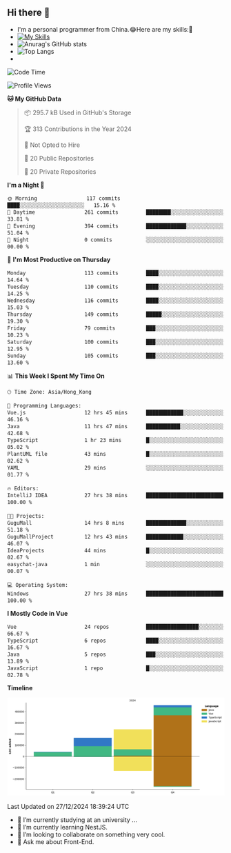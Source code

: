 ## Hi there 👋
- I'm a personal programmer from China.😂Here are my skills:🤔
- [![My Skills](https://skillicons.dev/icons?i=js,html,css,vue,typescript,java,golang)](https://skillicons.dev)
- ![Anurag's GitHub stats](https://github-readme-stats.vercel.app/api?username=FluffyChi-Xing&count_private=true&show_icons=true&theme=radical)
- ![Top Langs](https://github-readme-stats.vercel.app/api/top-langs/?username=FluffyChi-Xing)
- <!--START_SECTION:waka-->
![Code Time](http://img.shields.io/badge/Code%20Time-974%20hrs%2029%20mins-blue)

![Profile Views](http://img.shields.io/badge/Profile%20Views-0-blue)

**🐱 My GitHub Data** 

> 📦 295.7 kB Used in GitHub's Storage 
 > 
> 🏆 313 Contributions in the Year 2024
 > 
> 🚫 Not Opted to Hire
 > 
> 📜 20 Public Repositories 
 > 
> 🔑 20 Private Repositories 
 > 
**I'm a Night 🦉** 

```text
🌞 Morning                117 commits         ████░░░░░░░░░░░░░░░░░░░░░   15.16 % 
🌆 Daytime                261 commits         ████████░░░░░░░░░░░░░░░░░   33.81 % 
🌃 Evening                394 commits         █████████████░░░░░░░░░░░░   51.04 % 
🌙 Night                  0 commits           ░░░░░░░░░░░░░░░░░░░░░░░░░   00.00 % 
```
📅 **I'm Most Productive on Thursday** 

```text
Monday                   113 commits         ████░░░░░░░░░░░░░░░░░░░░░   14.64 % 
Tuesday                  110 commits         ████░░░░░░░░░░░░░░░░░░░░░   14.25 % 
Wednesday                116 commits         ████░░░░░░░░░░░░░░░░░░░░░   15.03 % 
Thursday                 149 commits         █████░░░░░░░░░░░░░░░░░░░░   19.30 % 
Friday                   79 commits          ███░░░░░░░░░░░░░░░░░░░░░░   10.23 % 
Saturday                 100 commits         ███░░░░░░░░░░░░░░░░░░░░░░   12.95 % 
Sunday                   105 commits         ███░░░░░░░░░░░░░░░░░░░░░░   13.60 % 
```


📊 **This Week I Spent My Time On** 

```text
🕑︎ Time Zone: Asia/Hong_Kong

💬 Programming Languages: 
Vue.js                   12 hrs 45 mins      ████████████░░░░░░░░░░░░░   46.16 % 
Java                     11 hrs 47 mins      ███████████░░░░░░░░░░░░░░   42.68 % 
TypeScript               1 hr 23 mins        █░░░░░░░░░░░░░░░░░░░░░░░░   05.02 % 
PlantUML file            43 mins             █░░░░░░░░░░░░░░░░░░░░░░░░   02.62 % 
YAML                     29 mins             ░░░░░░░░░░░░░░░░░░░░░░░░░   01.77 % 

🔥 Editors: 
IntelliJ IDEA            27 hrs 38 mins      █████████████████████████   100.00 % 

🐱‍💻 Projects: 
GuguMall                 14 hrs 8 mins       █████████████░░░░░░░░░░░░   51.18 % 
GuguMallProject          12 hrs 43 mins      ████████████░░░░░░░░░░░░░   46.07 % 
IdeaProjects             44 mins             █░░░░░░░░░░░░░░░░░░░░░░░░   02.67 % 
easychat-java            1 min               ░░░░░░░░░░░░░░░░░░░░░░░░░   00.07 % 

💻 Operating System: 
Windows                  27 hrs 38 mins      █████████████████████████   100.00 % 
```

**I Mostly Code in Vue** 

```text
Vue                      24 repos            █████████████████░░░░░░░░   66.67 % 
TypeScript               6 repos             ████░░░░░░░░░░░░░░░░░░░░░   16.67 % 
Java                     5 repos             ███░░░░░░░░░░░░░░░░░░░░░░   13.89 % 
JavaScript               1 repo              █░░░░░░░░░░░░░░░░░░░░░░░░   02.78 % 
```



**Timeline**

![Lines of Code chart](https://raw.githubusercontent.com/FluffyChi-Xing/FluffyChi-Xing/main/assets/bar_graph.png)


 Last Updated on 27/12/2024 18:39:24 UTC
<!--END_SECTION:waka-->
- 🔭 I’m currently studying at an university ...
- 🌱 I’m currently learning NestJS.
- 👯 I’m looking to collaborate on something very cool.
- 💬 Ask me about Front-End.
